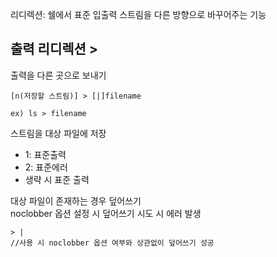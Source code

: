 리디렉션: 쉘에서 표준 입출력 스트림을 다른 방향으로 바꾸어주는 기능 <br>

## 출력 리디렉션 >
출력을 다른 곳으로 보내기
```
[n(저장할 스트림)] > [|]filename

ex) ls > filename
```

스트림을 대상 파일에 저장 <br>
- 1: 표준출력
- 2: 표준에러
- 생략 시 표준 출력

대상 파일이 존재하는 경우 덮어쓰기 <br>
noclobber 옵션 설정 시 덮어쓰기 시도 시 에러 발생

```
> | 
//사용 시 noclobber 옵션 여부와 상관없이 덮어쓰기 성공
```